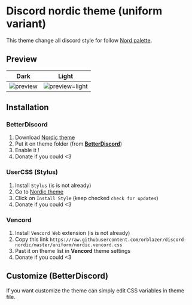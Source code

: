 # Discord nordic theme (uniform variant)

This theme change all discord style for follow [Nord palette](https://www.nordtheme.com/).

## Preview

|               Dark                |                     Light                     |
| :-------------------------------: | :-------------------------------------------: |
| ![preview](./.github/preview.png) | ![preview=light](./.github/preview-light.png) |

## Installation

### BetterDiscord

1. Download [Nordic theme](https://raw.githubusercontent.com/orblazer/discord-nordic/master/uniform/nordic.theme.css)
2. Put it on theme folder (from **[BetterDiscord](https://github.com/rauenzi/BetterDiscordApp)**)
3. Enable it !
4. Donate if you could <3

### UserCSS (Stylus)

1. Install `Stylus` (is is not already)
2. Go to [Nordic theme](https://raw.githubusercontent.com/orblazer/discord-nordic/master/uniform/nordic.user.css)
3. Click on `Install Style` (keep checked `check for updates`)
4. Donate if you could <3

### Vencord

1. Install `Vencord Web` extension (is is not already)
2. Copy this link `https://raw.githubusercontent.com/orblazer/discord-nordic/master/uniform/nordic.vencord.css`
3. Past it on theme list in **Vencord** theme settings
4. Donate if you could <3

## Customize (BetterDiscord)

If you want customize the theme can simply edit CSS variables in theme file.
